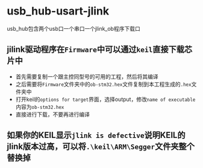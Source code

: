 # usb_hub-usart-jlink

usb_hub包含两个usb口一个串口一个jlink_ob程序下载口

## jilink驱动程序在```Firmware```中可以通过```keil```直接下载芯片中

* 首先需要复制一个跟主控同型号的可用的工程，然后将其编译
* 之后需要将```Firmware```文件夹中的```ob-stm32.hex```文件复制到本工程生成的```.hex```文件夹中
* 打开keil的```options for target```界面，选择output，修改```name of executable```内容为```ob-stm32.hex```
* 直接进行下载，不要再进行编译

## 如果你的KEIL显示```jlink is defective```说明KEIL的jlink版本过高，可以将```.\keil\ARM\Segger```文件夹整个替换掉

